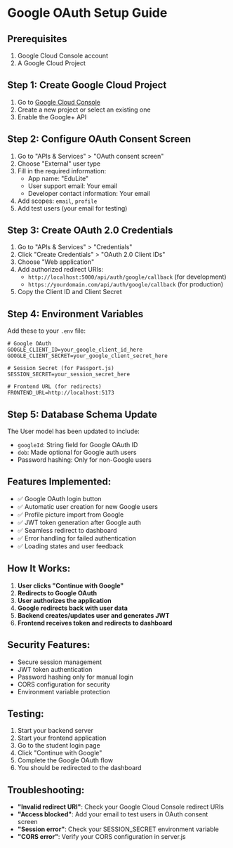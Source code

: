 # Google OAuth Setup Guide

## Prerequisites
1. Google Cloud Console account
2. A Google Cloud Project

## Step 1: Create Google Cloud Project
1. Go to [Google Cloud Console](https://console.cloud.google.com/)
2. Create a new project or select an existing one
3. Enable the Google+ API

## Step 2: Configure OAuth Consent Screen
1. Go to "APIs & Services" > "OAuth consent screen"
2. Choose "External" user type
3. Fill in the required information:
   - App name: "EduLite"
   - User support email: Your email
   - Developer contact information: Your email
4. Add scopes: `email`, `profile`
5. Add test users (your email for testing)

## Step 3: Create OAuth 2.0 Credentials
1. Go to "APIs & Services" > "Credentials"
2. Click "Create Credentials" > "OAuth 2.0 Client IDs"
3. Choose "Web application"
4. Add authorized redirect URIs:
   - `http://localhost:5000/api/auth/google/callback` (for development)
   - `https://yourdomain.com/api/auth/google/callback` (for production)
5. Copy the Client ID and Client Secret

## Step 4: Environment Variables
Add these to your `.env` file:

```
# Google OAuth
GOOGLE_CLIENT_ID=your_google_client_id_here
GOOGLE_CLIENT_SECRET=your_google_client_secret_here

# Session Secret (for Passport.js)
SESSION_SECRET=your_session_secret_here

# Frontend URL (for redirects)
FRONTEND_URL=http://localhost:5173
```

## Step 5: Database Schema Update
The User model has been updated to include:
- `googleId`: String field for Google OAuth ID
- `dob`: Made optional for Google auth users
- Password hashing: Only for non-Google users

## Features Implemented:
- ✅ Google OAuth login button
- ✅ Automatic user creation for new Google users
- ✅ Profile picture import from Google
- ✅ JWT token generation after Google auth
- ✅ Seamless redirect to dashboard
- ✅ Error handling for failed authentication
- ✅ Loading states and user feedback

## How It Works:
1. **User clicks "Continue with Google"**
2. **Redirects to Google OAuth**
3. **User authorizes the application**
4. **Google redirects back with user data**
5. **Backend creates/updates user and generates JWT**
6. **Frontend receives token and redirects to dashboard**

## Security Features:
- Secure session management
- JWT token authentication
- Password hashing only for manual login
- CORS configuration for security
- Environment variable protection

## Testing:
1. Start your backend server
2. Start your frontend application
3. Go to the student login page
4. Click "Continue with Google"
5. Complete the Google OAuth flow
6. You should be redirected to the dashboard

## Troubleshooting:
- **"Invalid redirect URI"**: Check your Google Cloud Console redirect URIs
- **"Access blocked"**: Add your email to test users in OAuth consent screen
- **"Session error"**: Check your SESSION_SECRET environment variable
- **"CORS error"**: Verify your CORS configuration in server.js 